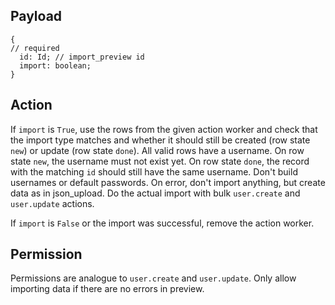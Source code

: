 ## Payload
```
{
// required
  id: Id; // import_preview id
  import: boolean;
}
```


## Action
If `import` is `True`, use the rows from the given action worker and check that the import type
matches and whether it should still be created (row state `new`) or update (row state `done`). All
valid rows have a username. On row state `new`, the username must not exist yet. On row state `done`,
the record with the matching `id` should still have the same username. Don't build usernames or
default passwords. On error, don't import anything, but create data as in json_upload. Do the actual
import with bulk `user.create` and `user.update` actions.

If `import` is `False` or the import was successful, remove the action worker.

## Permission
Permissions are analogue to `user.create` and `user.update`. Only allow importing data if there are
no errors in preview.
